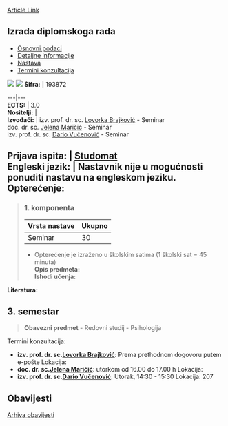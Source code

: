 [Article Link](https://www.fhs.hr/predmet/idr_d)

## Izrada diplomskoga rada
  * [Osnovni podaci](https://www.fhs.hr/predmet/idr_d#v1id-523760_691441_1_0 "Osnovni podaci")
  * [Detaljne informacije](https://www.fhs.hr/predmet/idr_d#v1id-523760_691441_1_1 "Detaljne informacije")
  * [Nastava](https://www.fhs.hr/predmet/idr_d#v1id-523760_691441_1_2 "Nastava")
  * [Termini konzultacija](https://www.fhs.hr/predmet/idr_d#v1id-523760_691441_1_3 "Termini konzultacija")


[![](https://www.fhs.hr/img/flags/gif/hr.gif)](https://www.fhs.hr/predmet/idr_d) [![](https://www.fhs.hr/img/flags/gif/gb.gif)](https://www.fhs.hr/en/course/prothe_b)
**Šifra:** |  193872  
  
---|---  
**ECTS:** |  3.0   
**Nositelji:** |   
**Izvođači:** |  izv. prof. dr. sc. [Lovorka Brajković](https://www.fhs.hr/djelatnik/lovorka.brajkovic) - Seminar  
doc. dr. sc. [Jelena Maričić](https://www.fhs.hr/djelatnik/jelena.maricic) - Seminar  
izv. prof. dr. sc. [Dario Vučenović](https://www.fhs.hr/djelatnik/dario.vucenovic) - Seminar  
  
**Prijava ispita:** |  [Studomat](http://www.isvu.hr/studomat)  
**Engleski jezik:** |  Nastavnik nije u mogućnosti ponuditi nastavu na engleskom jeziku.   
**Opterećenje:**  
---  
> ### 1. komponenta
> | Vrsta nastave | Ukupno  
> ---|---  
> Seminar | 30  
> * Opterećenje je izraženo u školskim satima (1 školski sat = 45 minuta)   
**Opis predmeta:**  
> **Ishodi učenja:**  

  
**Literatura:**  

  
**3. semestar**  
---  
> **Obavezni predmet** - Redovni studij - Psihologija  
>   
Termini konzultacija: 
  * **izv. prof. dr. sc.[Lovorka Brajković](https://www.fhs.hr/djelatnik/lovorka.brajkovic)**: 
Prema prethodnom dogovoru putem e-pošte
Lokacija: 
  * **doc. dr. sc.[Jelena Maričić](https://www.fhs.hr/djelatnik/jelena.maricic)**: 
utorkom od 16.00 do 17.00 h
Lokacija: 
  * **izv. prof. dr. sc.[Dario Vučenović](https://www.fhs.hr/djelatnik/dario.vucenovic)**: 
Utorak, 14:30 - 15:30
Lokacija: 207 


## Obavijesti
[Arhiva obavijesti](https://www.fhs.hr/predmet/idr_d?@=216ga#news_115393 "Arhiva obavijesti")
